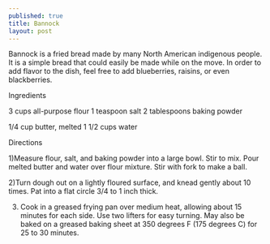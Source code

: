 ```yaml
---
published: true
title: Bannock
layout: post
---
```

Bannock is a fried bread made by many North American indigenous people.  It is a simple bread that could easily be made while on the move.   In order to add  flavor to the dish, feel free to add blueberries, raisins, or even blackberries.


Ingredients

3 cups all-purpose flour
1 teaspoon salt
2 tablespoons baking powder


1/4 cup butter, melted
1 1/2 cups water


Directions

1)Measure flour, salt, and baking powder into a large bowl. Stir to mix. Pour melted butter and water over flour mixture. Stir with fork to make a ball.

2)Turn dough out on a lightly floured surface, and knead gently about 10 times. Pat into a flat circle 3/4 to 1 inch thick.

3) Cook in a greased frying pan over medium heat, allowing about 15 minutes for each side. Use two lifters for easy turning. May also be baked on a greased baking sheet at 350 degrees F (175 degrees C) for 25 to 30 minutes.
